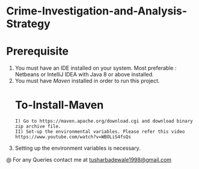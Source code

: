 # Crime-Investigation-and-Analysis-Strategy
# Prerequisite
1. You must have an IDE installed on your system. Most preferable : Netbeans or IntelliJ IDEA with Java 8 or above installed.
2. You must have *Maven* installed in order to run this project.
      # To-Install-Maven
       I) Go to https://maven.apache.org/download.cgi and download binary zip archive file.
       II) Set-up the environmental variables. Please refer this video https://www.youtube.com/watch?v=WBOLiS4fsQs
3. Setting up the environment variables is necessary.


@ For any Queries contact me at tusharbadewale1998@gmail.com
